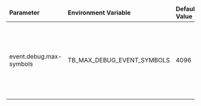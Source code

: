 <table>
  <thead>
      <tr>
          <td style="width: 25%"><b>Parameter</b></td><td style="width: 30%"><b>Environment Variable</b></td><td style="width: 15%"><b>Default Value</b></td><td style="width: 30%"><b>Description</b></td>
      </tr>
  </thead>
  <tbody>
      <tr>
          <td>event.debug.max-symbols</td>
          <td>TB_MAX_DEBUG_EVENT_SYMBOLS</td>
          <td>4096</td>
          <td>Maximum number of symbols per debug event. The event content will be truncated if needed.</td>
      </tr>
  </tbody>
</table>
